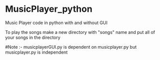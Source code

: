 # MusicPlayer_python
Music Player code in python with and without GUI  

To play the songs make a new directory with "songs" name and put all of your songs in the directory

#Note :- musicplayerGUI.py is dependent on musicplayer.py but musicplayer.py is independent

